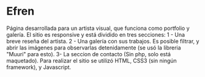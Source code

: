 # Efren
Página desarrollada para un artista visual, que funciona como portfolio y galería. El sitio es responsive y está dividido en tres secciones: 
1 - Una breve reseña del artista. 
2 - Una galería con sus trabajos. Es posible filtrar, y abrir las imágenes para observarlas detenidamente (se usó la libreria "Muuri" para esto). 
3- La seccion de contacto (Sin php, solo está maquetado). Para realizar el sitio se utilizó HTML, CSS3 (sin ningún framework), y Javascript.
